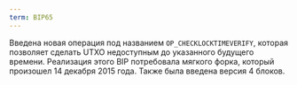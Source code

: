 ```yaml
---
term: BIP65
---
```


Введена новая операция под названием `OP_CHECKLOCKTIMEVERIFY`, которая позволяет сделать UTXO недоступным до указанного будущего времени. Реализация этого BIP потребовала мягкого форка, который произошел 14 декабря 2015 года. Также была введена версия 4 блоков.
